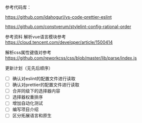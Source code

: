 参考代码库：

https://github.com/idahogurl/vs-code-prettier-eslint


https://github.com/constverum/stylelint-config-rational-order

参考资料
解析vue语言模块参考 https://cloud.tencent.com/developer/article/1500414

解析css属性键值对参考 https://github.com/reworkcss/css/blob/master/lib/parse/index.js



更新计划（无先后顺序）

- [ ] 确认对eslint的配置文件进行读取
- [ ] 确认对prettier的配置文件进行读取
- [ ] 合并同级下的选择器内容
- [ ] 选择器权重排序
- [ ] 增加自动化测试
- [ ] 编写项目介绍
- [ ] 区分拓展语言和原生